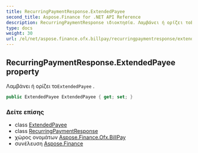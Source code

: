 ```yaml
---
title: RecurringPaymentResponse.ExtendedPayee
second_title: Aspose.Finance for .NET API Reference
description: RecurringPaymentResponse ιδιοκτησία. Λαμβάνει ή ορίζει τοExtendedPayee .
type: docs
weight: 30
url: /el/net/aspose.finance.ofx.billpay/recurringpaymentresponse/extendedpayee/
---
```

## RecurringPaymentResponse.ExtendedPayee property

Λαμβάνει ή ορίζει το`ExtendedPayee` .

```csharp
public ExtendedPayee ExtendedPayee { get; set; }
```

### Δείτε επίσης

* class [ExtendedPayee](../../extendedpayee/)
* class [RecurringPaymentResponse](../)
* χώρος ονομάτων [Aspose.Finance.Ofx.BillPay](../../recurringpaymentresponse/)
* συνέλευση [Aspose.Finance](../../../)


